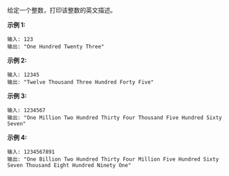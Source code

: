 给定一个整数，打印该整数的英文描述。

**示例 1:**

```
输入: 123
输出: "One Hundred Twenty Three"
```

**示例 2:**

```
输入: 12345
输出: "Twelve Thousand Three Hundred Forty Five"
```

**示例 3:**

```
输入: 1234567
输出: "One Million Two Hundred Thirty Four Thousand Five Hundred Sixty Seven"
```

**示例 4:**

```
输入: 1234567891
输出: "One Billion Two Hundred Thirty Four Million Five Hundred Sixty Seven Thousand Eight Hundred Ninety One"
```

